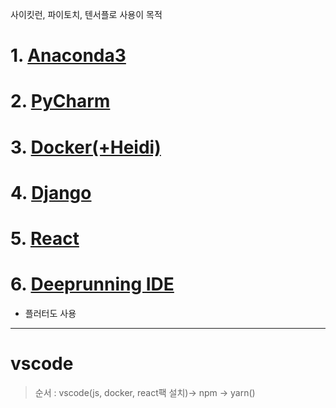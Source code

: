 사이킷런, 파이토치, 텐서플로 사용이 목적

# 1. <a href ="https://github.com/Seongbae103/memo/blob/main/settings/setting(anaconda).md">Anaconda3</a>
# 2. <a href="https://github.com/Seongbae103/memo/blob/main/settings/setting(pycharm).md">PyCharm</a>
# 3. <a href="https://github.com/Seongbae103/memo/blob/main/Docker.md">Docker(+Heidi)</a>
# 4. <a href="https://github.com/Seongbae103/memo/blob/main/drf.md">Django</a>
# 5. <a href="https://github.com/Seongbae103/memo/blob/main/settings/setting(react).md">React</a>
# 6. <a href="https://github.com/Seongbae103/memo/blob/main/settings/setting(IDE).md">Deeprunning IDE</a>

- 플러터도 사용
---

# vscode 
> 순서 : vscode(js, docker, react팩 설치)-> npm -> yarn()
